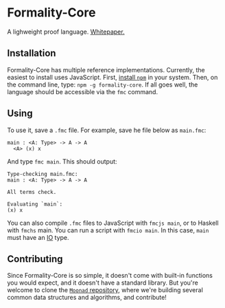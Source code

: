 Formality-Core
==============

A lighweight proof language. [Whitepaper.](https://github.com/moonad/Formality-Core/blob/master/Whitepaper.md)

Installation
------------

Formality-Core has multiple reference implementations. Currently, the easiest to
install uses JavaScript. First, [install `npm`](https://www.npmjs.com/get-npm)
in your system. Then, on the command line, type: `npm -g formality-core`. If all
goes well, the language should be accessible via the `fmc` command.

Using
-----

To use it, save a `.fmc` file. For example, save he file below as `main.fmc`:

```
main : <A: Type> -> A -> A
  <A> (x) x
```

And type `fmc main`. This should output:

```
Type-checking main.fmc:
main : <A: Type> -> A -> A

All terms check.

Evaluating `main`:
(x) x
```

You can also compile `.fmc` files to JavaScript with `fmcjs main`, or to Haskell
with `fmchs` main. You can run a script with `fmcio main`. In this case, `main`
must have an [IO](https://github.com/moonad/Moonad/blob/master/IO.fmc) type.

Contributing
------------

Since Formality-Core is so simple, it doesn't come with built-in functions you
would expect, and it doesn't have a standard library. But you're welcome to
clone the [`Moonad` repository](https://github.com/moonad/moonad), where we're
building several common data structures and algorithms, and contribute!
